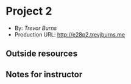 # Project 2
+ By: *Trevor Burns* 
+ Production URL: <http://e28p2.trevjburns.me>  

## Outside resources 
  

## Notes for instructor 
